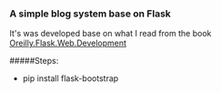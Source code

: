 ### A simple blog system base on Flask

It's was developed base on what I read from the book [Oreilly.Flask.Web.Development][1]

#####Steps:
* pip install flask-bootstrap

[1]:http://shop.oreilly.com/product/0636920031116.do